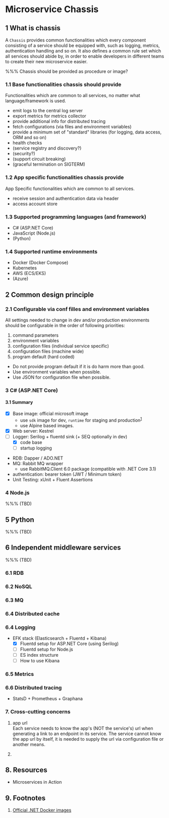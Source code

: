# Microservice Chassis

## 1 What is chassis

A `Chassis` provides common functionalities which every component consisting of a service
should be equipped with, such as logging, metrics, authentication handling and so on.
It also defines a common rule set which all services should abide by, in order to enable
developers in different teams to create their new microservice easier.

%%% Chassis should be provided as procedure or image?

### 1.1 Base functionalities chassis should provide

Functionalities which are common to all services, no matter what language/framework is used.

* emit logs to the central log server
* export metrics for metrics collector 
* provide additional info for distributed tracing
* fetch configurations (via files and environment variables)
* provide a minimum set of "standard" libraries (for logging, data access, ORM and so on)
* health checks
* (service registry and discovery?)
* (security?)
* (support circuit breaking)
* (graceful termination on SIGTERM)

### 1.2 App specific functionalities chassis provide

App Specific functionalities which are common to all services. 

* receive session and authentication data via header
* access account store

### 1.3 Supported programming languages (and framework)

* C# (ASP.NET Core)
* JavaScript (Node.js)
* (Python)

### 1.4 Supported runtime environments

* Docker (Docker Compose)
* Kubernetes
* AWS (ECS/EKS)
* (Azure)

## 2 Common design principle

### 2.1 Configurable via conf filles and environment variables

All settings needed to change in dev and/or production environments should be configurable
in the order of following priorities:

1. command parameters
2. environment variables
3. configuration files (individual service specific)
4. configuration files (machine wide)
5. program default (hard coded)

* Do not provide program default if it is do harm more than good.
* Use environment variables when possible.
* Use JSON for configuration file when possible.

### 3 C# (ASP.NET Core)

#### 3.1 Summary

* [x] Base image: official microsoft image
  * use `sdk` image for dev, `runtime` for staging and production<sup>[1](#fn1)</sup>
  * use Alpine based images.
* [x] Web server: Kestrel
* [ ] Logger: Serilog + fluentd sink (+ SEQ optionally in dev)
  * [x] code base
  * [ ] startup logging
* RDB: Dapper / ADO.NET
* MQ: Rabbit MQ wrapper
  * use RabbitMQ.Client 6.0 package (compatible with .NET Core 3.1)
* authentication: bearer token (JWT / Minimum token)
* Unit Testing: xUnit + Fluent Assertions

### 4 Node.js

%%% (TBD)

## 5 Python

%%% (TBD)

## 6 Independent middleware services

%%% (TBD)

### 6.1 RDB
### 6.2 NoSQL
### 6.3 MQ
### 6.4 Distributed cache
### 6.4 Logging

* EFK stack (Elasticsearch + Fluentd + Kibana)
  * [x] Fluentd setup for ASP.NET Core (using Serilog)
  * [ ] Fluentd setup for Node.js
  * [ ] ES index structure
  * [ ] How to use Kibana

### 6.5 Metrics
### 6.6 Distributed tracing

* StatsD + Prometheus + Graphana

### 7. Cross-cutting concerns

1. app url  
  Each service needs to know the app's (NOT the service's) url when generating a link to an endpoint in its service.
  The service cannot know the app url by itself, it is needed to supply the url via configuration file or another means.

2. 

## 8. Resources

* Microservices in Action 

## 9. Footnotes

1. <a name="aaa1">[Official .NET Docker images](https://docs.microsoft.com/ja-jp/dotnet/architecture/microservices/net-core-net-framework-containers/official-net-docker-images)</a>